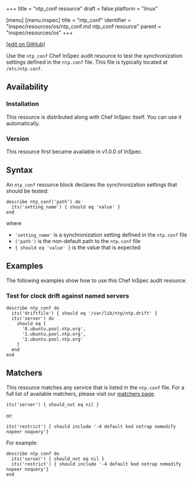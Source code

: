 +++
title = "ntp_conf resource"
draft = false
platform = "linux"

[menu]
  [menu.inspec]
    title = "ntp_conf"
    identifier = "inspec/resources/os/ntp_conf.md ntp_conf resource"
    parent = "inspec/resources/os"
+++

[\[edit on GitHub\]](https://github.com/inspec/inspec/blob/master/docs-chef-io/content/inspec/resources/ntp_conf.md)

Use the `ntp_conf` Chef InSpec audit resource to test the synchronization settings defined in the `ntp.conf` file. This file is typically located at `/etc/ntp.conf`.

## Availability

### Installation

This resource is distributed along with Chef InSpec itself. You can use it automatically.

### Version

This resource first became available in v1.0.0 of InSpec.

## Syntax

An `ntp_conf` resource block declares the synchronization settings that should be tested:

    describe ntp_conf('path') do
      its('setting_name') { should eq 'value' }
    end

where

- `'setting_name'` is a synchronization setting defined in the `ntp.conf` file
- `('path')` is the non-default path to the `ntp.conf` file
- `{ should eq 'value' }` is the value that is expected

## Examples

The following examples show how to use this Chef InSpec audit resource.

### Test for clock drift against named servers

    describe ntp_conf do
      its('driftfile') { should eq '/var/lib/ntp/ntp.drift' }
      its('server') do
        should eq [
          '0.ubuntu.pool.ntp.org',
          '1.ubuntu.pool.ntp.org',
          '2.ubuntu.pool.ntp.org'
        ]
      end
    end

## Matchers

This resource matches any service that is listed in the `ntp.conf` file. For a full list of available matchers, please visit our [matchers page](/inspec/matchers/).

    its('server') { should_not eq nil }

or:

    its('restrict') { should include '-4 default kod notrap nomodify nopeer noquery'}

For example:

    describe ntp_conf do
      its('server') { should_not eq nil }
      its('restrict') { should include '-4 default kod notrap nomodify nopeer noquery'}
    end
